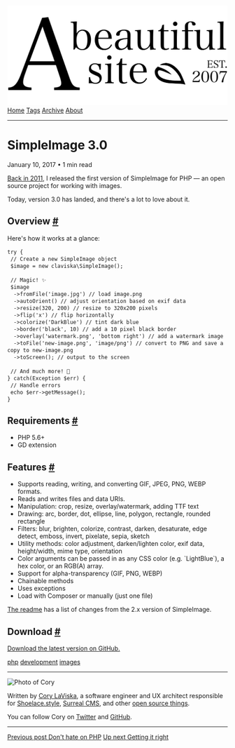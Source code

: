 <a href="../../index.html" class="header-link"><img src="../../images/logos/wordmark.svg" alt="A Beautiful Site" class="wordmark" /></a> <a href="../../index.html" class="nav-item">Home</a> <a href="../../tags/index.html" class="nav-item">Tags</a> <a href="../index.html" class="nav-item">Archive</a> <a href="../../about/index.html" class="nav-item">About</a>

---

# SimpleImage 3.0

January 10, 2017 • 1 min read

[Back in 2011](../index-3.html), I released the first version of SimpleImage for PHP — an open source project for working with images.

Today, version 3.0 has landed, and there's a lot to love about it.

## Overview <a href="#overview" class="direct-link">#</a>

Here's how it works at a glance:

    try {
     // Create a new SimpleImage object
     $image = new claviska\SimpleImage();

     // Magic! ✨
     $image
      ->fromFile('image.jpg') // load image.png
      ->autoOrient() // adjust orientation based on exif data
      ->resize(320, 200) // resize to 320x200 pixels
      ->flip('x') // flip horizontally
      ->colorize('DarkBlue') // tint dark blue
      ->border('black', 10) // add a 10 pixel black border
      ->overlay('watermark.png', 'bottom right') // add a watermark image
      ->toFile('new-image.png', 'image/png') // convert to PNG and save a copy to new-image.png
      ->toScreen(); // output to the screen

     // And much more! 💪
    } catch(Exception $err) {
     // Handle errors
     echo $err->getMessage();
    }

## Requirements <a href="#requirements" class="direct-link">#</a>

- PHP 5.6+
- GD extension

## Features <a href="#features" class="direct-link">#</a>

- Supports reading, writing, and converting GIF, JPEG, PNG, WEBP formats.
- Reads and writes files and data URIs.
- Manipulation: crop, resize, overlay/watermark, adding TTF text
- Drawing: arc, border, dot, ellipse, line, polygon, rectangle, rounded rectangle
- Filters: blur, brighten, colorize, contrast, darken, desaturate, edge detect, emboss, invert, pixelate, sepia, sketch
- Utility methods: color adjustment, darken/lighten color, exif data, height/width, mime type, orientation
- Color arguments can be passed in as any CSS color (e.g. \`LightBlue\`), a hex color, or an RGB(A) array.
- Support for alpha-transparency (GIF, PNG, WEBP)
- Chainable methods
- Uses exceptions
- Load with Composer or manually (just one file)

[The readme](https://github.com/claviska/SimpleImage#differences-from-simpleimage-2x) has a list of changes from the 2.x version of SimpleImage.

## Download <a href="#download" class="direct-link">#</a>

[Download the latest version on GitHub.](https://github.com/claviska/SimpleImage)

<a href="../../tags/php/index.html" class="post-tag">php</a> <a href="../../tags/development/index.html" class="post-tag">development</a> <a href="../../tags/images/index.html" class="post-tag">images</a>

---

<img src="http://0.gravatar.com/avatar/bf1b3b95fd5b096a3592247c29667b33?s=512" alt="Photo of Cory" class="avatar avatar-small" />

Written by [Cory LaViska](../../index-4.html), a software engineer and UX architect responsible for [Shoelace.style](https://shoelace.style/), [Surreal CMS](https://www.surrealcms.com/), and other [open source things](https://github.com/claviska).

You can follow Cory on [Twitter](https://twitter.com/claviska) and [GitHub](https://github.com/claviska).

---

<a href="../dont-hate-on-php/index.html" class="post-nav-previous"><span class="small">Previous post</span> Don't hate on PHP</a> <a href="../getting-it-right/index.html" class="post-nav-next"><span class="small">Up next</span> Getting it right</a>
